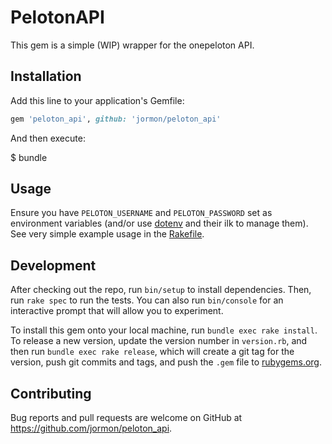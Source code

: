 # PelotonAPI

This gem is a simple (WIP) wrapper for the onepeloton API.

## Installation

Add this line to your application's Gemfile:

```ruby
gem 'peloton_api', github: 'jormon/peloton_api'
```

And then execute:

  $ bundle

## Usage

Ensure you have `PELOTON_USERNAME` and `PELOTON_PASSWORD` set as environment variables (and/or use [dotenv](https://github.com/bkeepers/dotenv) and their ilk to manage them).  See very simple example usage in the [Rakefile](/Rakefile).

## Development

After checking out the repo, run `bin/setup` to install dependencies. Then, run `rake spec` to run the tests. You can also run `bin/console` for an interactive prompt that will allow you to experiment.

To install this gem onto your local machine, run `bundle exec rake install`. To release a new version, update the version number in `version.rb`, and then run `bundle exec rake release`, which will create a git tag for the version, push git commits and tags, and push the `.gem` file to [rubygems.org](https://rubygems.org).

## Contributing

Bug reports and pull requests are welcome on GitHub at https://github.com/jormon/peloton_api.

